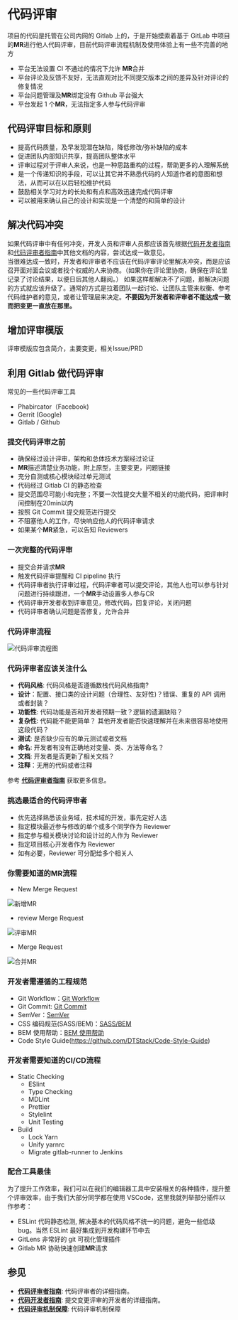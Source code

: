 # 代码评审

项目的代码是托管在公司内网的 Gitlab 上的，于是开始摸索着基于 GitLab 中项目的**MR**进行他人代码评审，目前代码评审流程机制及使用体验上有一些不完善的地方

- 平台无法设置 CI 不通过的情况下允许 **MR**合并
- 平台评论及反馈不友好，无法直观对比不同提交版本之间的差异及针对评论的修复情况
- 平台问题管理及**MR**绑定没有 Github 平台强大
- 平台发起 1 个**MR**，无法指定多人参与代码评审

## 代码评审目标和原则

- 提高代码质量，及早发现潜在缺陷，降低修改/弥补缺陷的成本
- 促进团队内部知识共享，提高团队整体水平
- 评审过程对于评审人来说，也是一种思路重构的过程，帮助更多的人理解系统
- 是一个传递知识的手段，可以让其它并不熟悉代码的人知道作者的意图和想法，从而可以在以后轻松维护代码
- 鼓励相关学习对方的长处和有点和高效迅速完成代码评审
- 可以被用来确认自己的设计和实现是一个清楚的和简单的设计

## 解决代码冲突

  如果代码评审中有任何冲突，开发人员和评审人员都应该首先根据[代码开发者指南](../Developer/index.md)和[代码评审者指南](../Reviewers/index.md)中其他文档的内容，尝试达成一致意见。  
当很难达成一致时，开发者和评审者不应该在代码评审评论里解决冲突，而是应该召开面对面会议或者找个权威的人来协商。（如果你在评论里协商，确保在评论里记录了讨论结果，以便日后其他人翻阅。）
如果这样都解决不了问题，那解决问题的方式就应该升级了。通常的方式是拉着团队一起讨论、让团队主管来权衡、参考代码维护者的意见，或者让管理层来决定。**不要因为开发者和评审者不能达成一致而把变更一直放在那里。**

## 增加评审模版

评审模版应包含简介，主要变更，相关Issue/PRD

## 利用 Gitlab 做代码评审

常见的一些代码评审工具

- Phabircator（Facebook)
- Gerrit (Google)
- Gitlab / Github

### 提交代码评审之前

- 确保经过设计评审，架构和总体技术方案经过论证
- **MR**描述清楚业务功能，附上原型，主要变更，问题链接
- 充分自测或核心模块经过单元测试
- 代码经过 Gitlab CI 的静态检查
- 提交范围尽可能小和完整；不要一次性提交大量不相关的功能代码，把评审时间控制在20min以内
- 按照 Git Commit 提交规范进行提交
- 不阻塞他人的工作，尽快响应他人的代码评审请求
- 如果某个**MR**紧急，可以告知 Reviewers

### 一次完整的代码评审

- 提交合并请求**MR**
- 触发代码评审提醒和 CI pipeline 执行
- 代码评审者执行评审过程，代码评审者可以提交评论，其他人也可以参与针对问题进行持续跟进，一个**MR**手动设置多人参与CR
- 代码评审开发者收到评审意见，修改代码，回复评论，关闭问题
- 代码评审者确认问题是否修复，允许合并

### 代码评审流程

![代码评审流程图](../../graph/code-review.svg)

### 代码评审者应该关注什么

- **代码风格**: 代码风格是否遵循数栈代码风格指南?
- **设计**：配置、接口类的设计问题（合理性、友好性)？错误、重复的 API 调用或者封装？
- **功能性**: 代码功能是否和开发者预期一致？逻辑的遗漏缺陷？
- **复杂性**: 代码能不能更简单？ 其他开发者能否快速理解并在未来很容易地使用这段代码？
- **测试**: 是否缺少应有的单元测试或者文档
- **命名**: 开发者有没有正确地对变量、类、方法等命名？
- **文档**: 开发者是否更新了相关文档？
- **注释**：无用的代码或者注释
  
参考 **[代码评审者指南](../Reviewers/index.md)** 获取更多信息。

### 挑选最适合的代码评审者

- 优先选择熟悉该业务域，技术域的开发，事先定好人选
- 指定模块最近参与修改的单个或多个同学作为 Reviewer
- 指定参与相关模块讨论和设计过的人作为 Reviewer
- 指定项目核心开发者作为 Reviewer
- 如有必要，Reviewer 可分配给多个相关人

### 你需要知道的**MR**流程

- New Merge Request

![新增MR](../../graph/new_MR.gif)

- review Merge Request

![评审MR](../../graph/review_MR.gif)

- Merge Request

![合并MR](../../graph/merge_MR.gif)

### 开发者需遵循的工程规范

- Git Workflow：[Git Workflow](https://dtstack.yuque.com/rd-center/sm6war/vzg2xd)
- Git Commit: [Git Commit](https://dtstack.yuque.com/rd-center/sm6war/dnt36o)
- SemVer：[SemVer](https://dtstack.yuque.com/rd-center/sm6war/cmdl2z)
- CSS 编码规范(SASS/BEM)：[SASS/BEM](https://dtstack.yuque.com/rd-center/sm6war/clgpb7)
- BEM 使用帮助：[BEM 使用帮助](https://dtstack.yuque.com/rd-center/sm6war/wb76lx)
- Code Style Guide(https://github.com/DTStack/Code-Style-Guide)

### 开发者需要知道的CI/CD流程

- Static Checking
  - ESlint
  - Type Checking
  - MDLint
  - Prettier
  - Stylelint
  - Unit Testing
- Build
  - Lock Yarn
  - Unify yarnrc
  - Migrate gitlab-runner to Jenkins

### 配合工具最佳

  为了提升工作效率，我们可以在我们的编辑器工具中安装相关的各种插件，提升整个评审效率，由于我们大部分同学都在使用 VSCode，这里我就列举部分插件以作参考：

- ESLint 代码静态检测, 解决基本的代码风格不统一的问题，避免一些低级 bug。当然 ESLint 最好集成到开发构建环节中去
- GitLens 非常好的 git 可视化管理插件
- Gitlab MR 协助快速创建**MR**请求

## 参见

- **[代码评审者指南](../Reviewers/index.md)**: 代码评审者的详细指南。
- **[代码开发者指南](../Developer/index.md)**: 提交变更评审的开发者的详细指南。
- **[代码评审机制保障](../Mechanism/index.md)**: 代码评审机制保障
